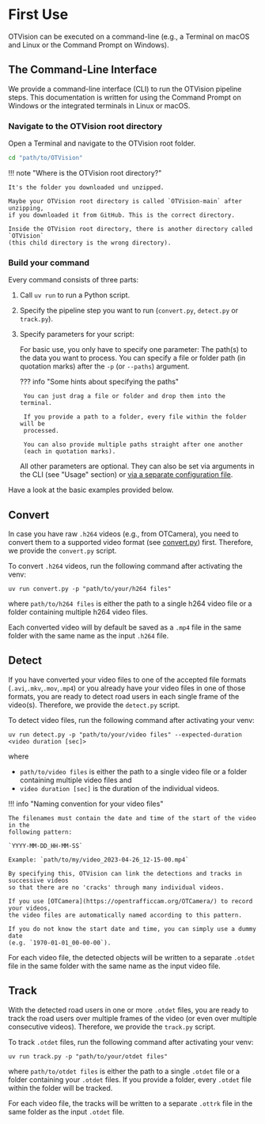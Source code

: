 # First Use

OTVision can be executed on a command-line (e.g., a Terminal on macOS
and Linux or the Command Prompt on Windows).

## The Command-Line Interface

We provide a command-line interface (CLI) to run the OTVision pipeline steps.
This documentation is written for using the Command Prompt on Windows or the integrated
terminals in Linux or macOS.

### Navigate to the OTVision root directory

Open a Terminal and navigate to the OTVision root folder.

```bash
cd "path/to/OTVision"
```

!!! note "Where is the OTVision root directory?"

    It's the folder you downloaded und unzipped.

    Maybe your OTVision root directory is called `OTVision-main` after unzipping,
    if you downloaded it from GitHub. This is the correct directory.

    Inside the OTVision root directory, there is another directory called `OTVision`
    (this child directory is the wrong directory).

### Build your command

Every command consists of three parts:

1. Call `uv run` to run a Python script.
2. Specify the pipeline step you want to run (`convert.py`, `detect.py` or `track.py`).
3. Specify parameters for your script:

    For basic use, you only have to specify one parameter:
    The path(s) to the data you want to process.
    You can specify a file or folder path (in quotation marks) after the
    `-p` (or `--paths`) argument.

    ??? info "Some hints about specifying the paths"

        You can just drag a file or folder and drop them into the terminal.

        If you provide a path to a folder, every file within the folder will be
        processed.

        You can also provide multiple paths straight after one another
        (each in quotation marks).

    All other parameters are optional.
    They can also be set via arguments in the CLI (see "Usage" section) or
    [via a separate configuration file](../advanced_usage/configuration.md).

Have a look at the basic examples provided below.

## Convert

In case you have raw `.h264` videos (e.g., from OTCamera),
you need to convert them to a supported video format
(see [convert.py](../firstuse/#convert)) first.
Therefore, we provide the `convert.py` script.

To convert `.h264` videos, run the following command after activating the venv:

```text
uv run convert.py -p "path/to/your/h264 files"
```

where `path/to/h264 files` is either the path to a single h264 video file
or a folder containing multiple h264 video files.

Each converted video will by default be saved as a `.mp4` file in the same folder
with the same name as the input `.h264` file.

## Detect

If you have converted your video files to one of the accepted file formats
(`.avi`,`.mkv`,`.mov`,`.mp4`) or you already have your video files in one of those
formats,
you are ready to detect road users in each single frame of the video(s).
Therefore, we provide the `detect.py` script.

To detect video files, run the following command after activating your venv:

```text
uv run detect.py -p "path/to/your/video files" --expected-duration <video duration [sec]>
```

where

- `path/to/video files` is either the path to a single video file or a folder containing multiple video files and
- `video duration [sec]` is the duration of the individual videos.

!!! info "Naming convention for your video files"

    The filenames must contain the date and time of the start of the video in the
    following pattern:

    `YYYY-MM-DD_HH-MM-SS`

    Example: `path/to/my/video_2023-04-26_12-15-00.mp4`

    By specifying this, OTVision can link the detections and tracks in successive videos
    so that there are no 'cracks' through many individual videos.

    If you use [OTCamera](https://opentrafficcam.org/OTCamera/) to record your videos,
    the video files are automatically named according to this pattern.

    If you do not know the start date and time, you can simply use a dummy date
    (e.g. `1970-01-01_00-00-00`).

For each video file, the detected objects will be written to a separate `.otdet` file
in the same folder with the same name as the input video file.

## Track

With the detected road users in one or more `.otdet` files, you are ready to track the
road users over multiple frames of the video (or even over multiple consecutive videos).
Therefore, we provide the `track.py` script.

To track `.otdet` files, run the following command after activating your venv:

```text
uv run track.py -p "path/to/your/otdet files"
```

where `path/to/otdet files` is either the path to a single `.otdet` file
or a folder containing your `.otdet` files.
If you provide a folder, every `.otdet` file within the folder will be tracked.

For each video file, the tracks will be written to a separate `.ottrk` file
in the same folder as the input `.otdet` file.
